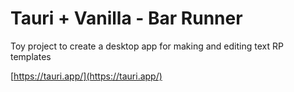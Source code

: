 # Tauri + Vanilla - Bar Runner

Toy project to create a desktop app for making and editing text RP templates

[https://tauri.app/](https://tauri.app/)